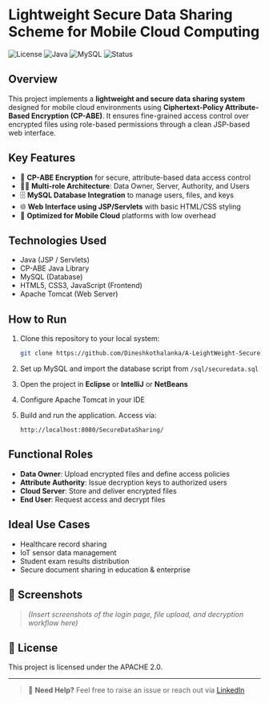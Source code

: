 
#  Lightweight Secure Data Sharing Scheme for Mobile Cloud Computing

![License](https://img.shields.io/badge/license-MIT-blue.svg)
![Java](https://img.shields.io/badge/Java-JSP%2FServlets-green)
![MySQL](https://img.shields.io/badge/Database-MySQL-lightblue)
![Status](https://img.shields.io/badge/status-Project_Complete-brightgreen)

##  Overview

This project implements a **lightweight and secure data sharing system** designed for mobile cloud environments using **Ciphertext-Policy Attribute-Based Encryption (CP-ABE)**. It ensures fine-grained access control over encrypted files using role-based permissions through a clean JSP-based web interface.

##  Key Features

- 🔐 **CP-ABE Encryption** for secure, attribute-based data access control
- 🧑‍💼 **Multi-role Architecture**: Data Owner, Server, Authority, and Users
- 🗄️ **MySQL Database Integration** to manage users, files, and keys
- 🌐 **Web Interface using JSP/Servlets** with basic HTML/CSS styling
- 📱 **Optimized for Mobile Cloud** platforms with low overhead

## Technologies Used

- Java (JSP / Servlets)
- CP-ABE Java Library
- MySQL (Database)
- HTML5, CSS3, JavaScript (Frontend)
- Apache Tomcat (Web Server)

##  How to Run

1. Clone this repository to your local system:
   ```bash
   git clone https://github.com/Dineshkothalanka/A-LeightWeight-Secure-Data-Sharing-Scheme-For-Mobile-Cloud-Computing.git
   ```

2. Set up MySQL and import the database script from `/sql/securedata.sql`

3. Open the project in **Eclipse** or **IntelliJ** or **NetBeans**

4. Configure Apache Tomcat in your IDE

5. Build and run the application. Access via:
   ```
   http://localhost:8080/SecureDataSharing/
   ```

## Functional Roles

- **Data Owner**: Upload encrypted files and define access policies
- **Attribute Authority**: Issue decryption keys to authorized users
- **Cloud Server**: Store and deliver encrypted files
- **End User**: Request access and decrypt files

## Ideal Use Cases

- Healthcare record sharing
- IoT sensor data management
- Student exam results distribution
- Secure document sharing in education & enterprise

## 📸 Screenshots

> *(Insert screenshots of the login page, file upload, and decryption workflow here)*

## 📄 License

This project is licensed under the APACHE 2.0.

---

> 💬 **Need Help?** Feel free to raise an issue or reach out via [LinkedIn](https://linkedin.com/in/dinesh-kothalanka-96362424b)
